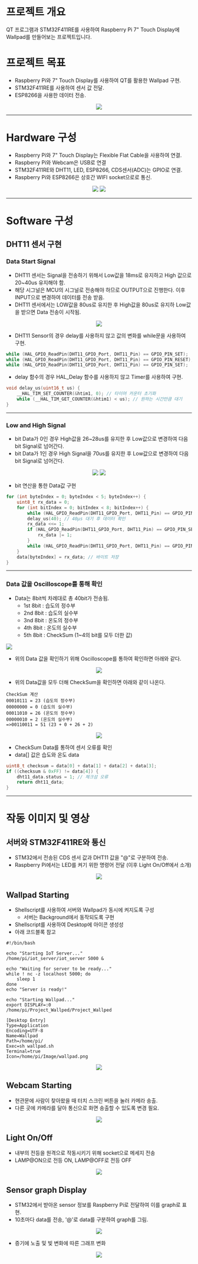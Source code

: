 # 프로젝트 개요
QT 프로그램과 STM32F411RE를 사용하여 Raspberry Pi 7" Touch Display에 Wallpad를 만들어보는 프로젝트입니다.

# 프로젝트 목표
- Raspberry Pi와 7" Touch Display를 사용하여 QT를 활용한 Wallpad 구현.
- STM32F411RE를 사용하여 센서 값 전달.
- ESP8266을 사용한 데이터 전송.

<p align="center">
<img src="./Img/wallpad.png">
</p>

---

# Hardware 구성
- Raspberry Pi와 7" Touch Display는 Flexible Flat Cable을 사용하여 연결.
- Raspberry Pi와 Webcam은 USB로 연결
- STM32F411RE와 DHT11, LED, ESP8266, CDS센서(ADC)는 GPIO로 연결.
- Raspberry Pi와 ESP8266은 상호간 WIFI socket으로로 통신.

<p align="center">
<img src="./Img/wallpad hardware.jpg">

<img src="./Img/Wallpad Real Hardware.jpg">
</p>

---

# Software 구성
## DHT11 센서 구현
### Data Start Signal
- DHT11 센서는 Signal을 전송하기 위해서 Low값을 18ms로 유지하고 High 값으로 20~40us 유지해야 함.
- 해당 시그널은 MCU의 시그널로 전송해야 하므로 OUTPUT으로 진행한다. 이후 INPUT으로 변경하여 데이터를 전송 받음.
- DHT11 센서에서는 LOW값을 80us로 유지한 후 High값을 80us로 유지하 Low값을 받으면 Data 전송이 시작됨.

<p align="center">
<img src="./Img/DHT11 Start Signal.png">
</p>

- DHT11 Sensor의 경우 delay를 사용하지 않고 값의 변화를 while문을 사용하여 구현.
```C
while (HAL_GPIO_ReadPin(DHT11_GPIO_Port, DHT11_Pin) == GPIO_PIN_SET);
while (HAL_GPIO_ReadPin(DHT11_GPIO_Port, DHT11_Pin) == GPIO_PIN_RESET);
while (HAL_GPIO_ReadPin(DHT11_GPIO_Port, DHT11_Pin) == GPIO_PIN_SET);
```

- delay 함수의 경우 HAL_Delay 함수를 사용하지 않고 Timer를 사용하여 구현.
```C
void delay_us(uint16_t us) {
    __HAL_TIM_SET_COUNTER(&htim1, 0); // 타이머 카운터 초기화
    while (__HAL_TIM_GET_COUNTER(&htim1) < us); // 원하는 시간만큼 대기
}
```

----

### Low and High Signal
- bit Data가 0인 경우 High값을 26~28us를 유지한 후 Low값으로 변경하여 다음 bit Signal로 넘어간다.
- bit Data가 1인 경우 High Signal을 70us를 유지한 후 Low값으로 변경하여 다음 bit Signal로 넘어간다.

<p align="center">
<img src="./Img/DHT11 Low Bit Signal.png">
<img src="./Img/DHT11 High Bit Signal.png">
</p>

- bit 연산을 통한 Data값 구현

```C
for (int byteIndex = 0; byteIndex < 5; byteIndex++) {
    uint8_t rx_data = 0;
    for (int bitIndex = 0; bitIndex < 8; bitIndex++) {
        while (HAL_GPIO_ReadPin(DHT11_GPIO_Port, DHT11_Pin) == GPIO_PIN_RESET); // Low 신호 대기
        delay_us(40); // 40µs 대기 후 데이터 확인
        rx_data <<= 1;
        if (HAL_GPIO_ReadPin(DHT11_GPIO_Port, DHT11_Pin) == GPIO_PIN_SET) {
            rx_data |= 1;
        }
        while (HAL_GPIO_ReadPin(DHT11_GPIO_Port, DHT11_Pin) == GPIO_PIN_SET); // High 신호 종료 대기
    }
    data[byteIndex] = rx_data; // 바이트 저장
}
```

---

### Data 값을 Oscilloscope를 통해 확인
- Data는 8bit씩 차례대로 총 40bit가 전송됨.
    - 1st 8bit : 습도의 정수부
    - 2nd 8bit : 습도의 실수부
    - 3nd 8bit : 온도의 정수부
    - 4th 8bit : 온도의 실수부
    - 5th 8bit : CheckSum (1~4의 bit를 모두 더한 값)

<p align="left">
<img src="./Img/dht11_data.png">
</ㅔ>

- 위의 Data 값을 확인하기 위해 Oscilloscope를 통하여 확인하면 아래와 같다.

<p align="center">
<img src="./Img/DHT11_DATA.jpg">
</p>

- 위의 Data값을 모두 더해 CheckSum을 확인하면 아래와 같이 나온다.
```
CheckSum 계산
00010111 = 23 (습도의 정수부)
00000000 = 0 (습도의 실수부)
00011010 = 26 (온도의 정수부)
00000010 = 2 (온도의 실수부)
=>00110011 = 51 (23 + 0 + 26 + 2)
```

<p align="center">
<img src="./Img/dht11_checksome.jpg">
</p>

- CheckSum Data를 통하여 센서 오류를 확인
- data[] 값은 습도와 온도 data

```C
uint8_t checksum = data[0] + data[1] + data[2] + data[3];
if ((checksum & 0xFF) != data[4]) {
    dht11_data.status = 1; // 체크섬 오류
    return dht11_data;
}
```

---

# 작동 이미지 및 영상
## 서버와 STM32F411RE와 통신
- STM32에서 전송된 CDS 센서 값과 DHT11 값을 "@"로 구분하여 전송.
- Raspberry Pi에서는 LED를 켜기 위한 명령어 전달 (이후 Light On/Off에서 소개)

<p align="center">
<img src="./Img/server stm tcpip.png">
</p>

## Wallpad Starting
- Shellscript를 사용하여 서버와 Wallpad가 동시에 켜지도록 구성
    - 서버는 Background에서 동작되도록 구현
- Shellscript를 사용하여 Desktop에 아이콘 생성성
- 아래 코드블록 참고

```shell
#!/bin/bash

echo "Starting IoT Server..."
/home/pi/iot_server/iot_server 5000 &

echo "Waiting for server to be ready..."
while ! nc -z localhost 5000; do
    sleep 1
done
echo "Server is ready!"

echo "Starting Wallpad..."
export DISPLAY=:0
/home/pi/Project_Wallped/Project_Wallped
```

```shell
[Desktop Entry]
Type=Application
Encoding=UTF-8
Name=Wallpad
Path=/home/pi/
Exec=sh wallpad.sh
Terminal=true
Icon=/home/pi/Image/wallpad.png
```

<p align="center">
<img src="./Img/wallpad_start.gif">
</p>

## Webcam Starting
- 현관문에 사람이 찾아왔을 때 터치 스크린 버튼을 눌러 카메라 송출.
- 다른 곳에 카메라를 달아 통신으로 화면 송출할 수 있도록 변경 필요.

<p align="center">
<img src="./Img/wallpad_webcam.gif">
</p>

## Light On/Off
- 내부의 전등을 원격으로 작동시키기 위해 socket으로 메세지 전송
- LAMP@ON으로 전등 ON, LAMP@OFF로 전등 OFF

<p align="center">
<img src="./Img/wallpad_light.gif">
</p>

## Sensor graph Display
- STM32에서 받아온 sensor 정보를 Raspberry Pi로 전달하여 이를 graph로 표현.
- 10초마다 data를 전송, '@'로 data를 구분하여 graph를 그림.

<p align="center">
<img src="./Img/wallpad_graph.gif">
</p>

- 증기에 노출 및 빛 변화에 따른 그래프 변화

<p align="center">
<img src="./Img/wallpad_graph2.gif">
</p>

